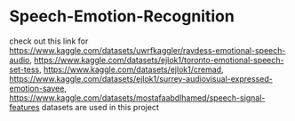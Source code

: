 # Speech-Emotion-Recognition
check out this link for https://www.kaggle.com/datasets/uwrfkaggler/ravdess-emotional-speech-audio,
https://www.kaggle.com/datasets/ejlok1/toronto-emotional-speech-set-tess,
https://www.kaggle.com/datasets/ejlok1/cremad,
https://www.kaggle.com/datasets/ejlok1/surrey-audiovisual-expressed-emotion-savee,
https://www.kaggle.com/datasets/mostafaabdlhamed/speech-signal-features datasets are used in this project
